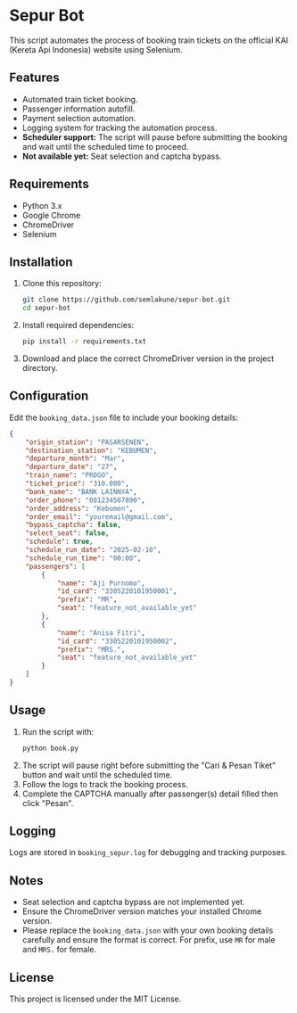 # Sepur Bot

This script automates the process of booking train tickets on the official KAI (Kereta Api Indonesia) website using Selenium.

## Features
- Automated train ticket booking.
- Passenger information autofill.
- Payment selection automation.
- Logging system for tracking the automation process.
- **Scheduler support:** The script will pause before submitting the booking and wait until the scheduled time to proceed.
- **Not available yet:** Seat selection and captcha bypass.

## Requirements
- Python 3.x
- Google Chrome
- ChromeDriver
- Selenium

## Installation
1. Clone this repository:
   ```sh
   git clone https://github.com/semlakune/sepur-bot.git
   cd sepur-bot
   ```
2. Install required dependencies:
   ```sh
   pip install -r requirements.txt
   ```
3. Download and place the correct ChromeDriver version in the project directory.

## Configuration
Edit the `booking_data.json` file to include your booking details:

```json
{
    "origin_station": "PASARSENEN",
    "destination_station": "KEBUMEN",
    "departure_month": "Mar",
    "departure_date": "27",
    "train_name": "PROGO",
    "ticket_price": "310.000",
    "bank_name": "BANK LAINNYA",
    "order_phone": "081234567890",
    "order_address": "Kebumen",
    "order_email": "youremail@gmail.com",
    "bypass_captcha": false,
    "select_seat": false,
    "schedule": true,
    "schedule_run_date": "2025-02-10",
    "schedule_run_time": "00:00",
    "passengers": [
        {
            "name": "Aji Purnomo",
            "id_card": "3305220101950001",
            "prefix": "MR",
            "seat": "feature_not_available_yet"
        },
        {
            "name": "Anisa Fitri",
            "id_card": "3305220101950002",
            "prefix": "MRS.",
            "seat": "feature_not_available_yet"
        }
    ]
}
```

## Usage
1. Run the script with:
   ```sh
   python book.py
   ```
2. The script will pause right before submitting the "Cari & Pesan Tiket" button and wait until the scheduled time.
3. Follow the logs to track the booking process.
4. Complete the CAPTCHA manually after passenger(s) detail filled then click "Pesan".

## Logging
Logs are stored in `booking_sepur.log` for debugging and tracking purposes.

## Notes
- Seat selection and captcha bypass are not implemented yet.
- Ensure the ChromeDriver version matches your installed Chrome version.
- Please replace the `booking_data.json` with your own booking details carefully and ensure the format is correct. For prefix, use `MR` for male and `MRS.` for female.

## License
This project is licensed under the MIT License.